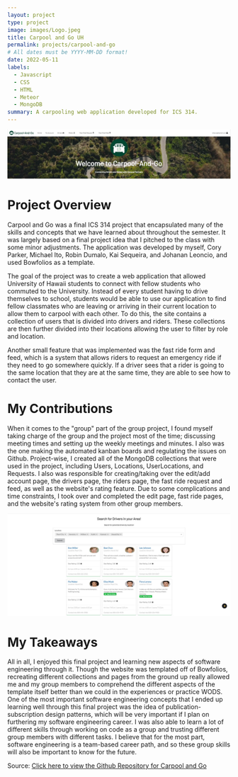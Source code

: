 ```yaml
---
layout: project
type: project
image: images/Logo.jpeg
title: Carpool and Go UH
permalink: projects/carpool-and-go
# All dates must be YYYY-MM-DD format!
date: 2022-05-11
labels:
  - Javascript
  - CSS
  - HTML
  - Meteor
  - MongoDB
summary: A carpooling web application developed for ICS 314.
---
```


<img class="ui huge centered image" src="../images/Home.JPG" width = "550">

# Project Overview

Carpool and Go was a final ICS 314 project that encapsulated many of the skills and concepts that we have learned about throughout the semester. It was largely based on a final project idea that I pitched to the class with some minor adjustments. The application was developed by myself, Cory Parker, Michael Ito, Robin Dumalo, Kai Sequeira, and Johanan Leoncio, and used Bowfolios as a template. 

The goal of the project was to create a web application that allowed University of Hawaii students to connect with fellow students who commuted to the University. Instead of every student having to drive themselves to school, students would be able to use our application to find fellow classmates who are leaving or arriving in their current location to allow them to carpool with each other. To do this, the site contains a collection of users that is divided into drivers and riders. These collections are then further divided into their locations allowing the user to filter by role and location.

Another small feature that was implemented was the fast ride form and feed, which is a system that allows riders to request an emergency ride if they need to go somewhere quickly. If a driver sees that a rider is going to the same location that they are at the same time, they are able to see how to contact the user.

# My Contributions

When it comes to the "group" part of the group project, I found myself taking charge of the group and the project most of the time; discussing meeting times and setting up the weekly meetings and minutes. I also was the one making the automated kanban boards and regulating the issues on Github. Project-wise, I created all of the MongoDB collections that were used in the project, including Users, Locations, UserLocations, and Requests. I also was responsible for creating/taking over the edit/add account page, the drivers page, the riders page, the fast ride request and feed, as well as the website's rating feature. Due to some complications and time constraints, I took over and completed the edit page, fast ride pages, and the website's rating system from other group members.

<img class="ui huge centered image" src="../images/Drivah.JPG" width = "550">

# My Takeaways

All in all, I enjoyed this final project and learning new aspects of software engineering through it. Though the website was templated off of Bowfolios, recreating different collections and pages from the ground up really allowed me and my group members to comprehend the different aspects of the template itself better than we could in the experiences or practice WODS. One of the most important software engineering concepts that I ended up learning well through this final project was the idea of publication-subscription design patterns, which will be very important if I plan on furthering my software engineering career. I was also able to learn a lot of different skills through working on code as a group and trusting different group members with different tasks. I believe that for the most part, software engineering is a team-based career path, and so these group skills will also be important to know for the future.

Source: <a href="https://github.com/carpool-and-go"><i class="large github icon"></i>Click here to view the Github Repository for Carpool and Go</a>
